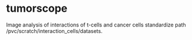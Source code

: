 # tumorscope
Image analysis of interactions of t-cells and cancer cells
standardize path /pvc/scratch/interaction_cells/datasets.
